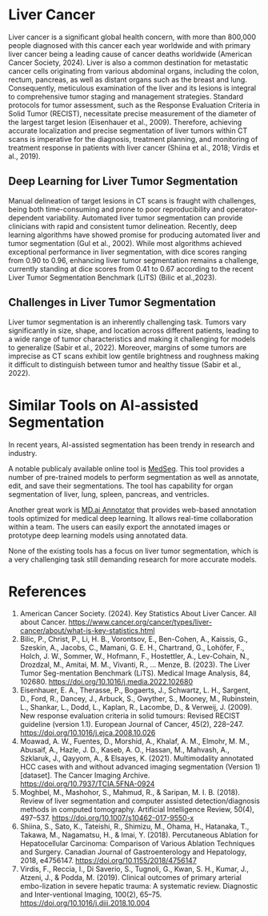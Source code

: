 # Liver Cancer 

Liver cancer is a significant global health concern, with more than 800,000 people diagnosed with this cancer each year worldwide and with primary liver cancer being a leading cause of cancer deaths worldwide (American Cancer Society, 2024). Liver is also a common destination for metastatic cancer cells originating from various abdominal organs, including the colon, rectum, pancreas, as well as distant organs such as the breast and lung. Consequently, meticulous examination of the liver and its lesions is integral to comprehensive tumor staging and management strategies. Standard protocols for tumor assessment, such as the Response Evaluation Criteria in Solid Tumor (RECIST), necessitate precise measurement of the diameter of the largest target lesion (Eisenhauer et al., 2009). Therefore, achieving accurate localization and precise segmentation of liver tumors within CT scans is imperative for the diagnosis, treatment planning, and monitoring of treatment response in patients with liver cancer (Shiina et al., 2018; Virdis et al., 2019).

## Deep Learning for Liver Tumor Segmentation  

Manual delineation of target lesions in CT scans is fraught with challenges, being both time-consuming and prone to poor reproducibility and operator-dependent variability. Automated liver tumor segmentation can provide clinicians with rapid and consistent tumor delineation. Recently, deep learning algorithms have showed promise for producing automated liver and tumor segmentation (Gul et al., 2002). While most algorithms
achieved exceptional performance in liver segmentation, with dice scores ranging from 0.90 to 0.96, enhancing liver tumor segmentation remains a challenge, currently standing at dice scores from 0.41 to 0.67 according to the recent Liver Tumor Segmentation Benchmark (LiTS) (Bilic et al.,2023).

## Challenges in Liver Tumor Segmentation

Liver tumor segmentation is an inherently challenging task. Tumors vary significantly in size, shape, and location across different patients, leading to a wide range of tumor characteristics and making it challenging for models to generalize (Sabir et al., 2022). Moreover, margins of some tumors are imprecise as CT scans exhibit low gentile brightness and roughness making it difficult to distinguish between tumor and healthy tissue (Sabir et al., 2022).

# Similar Tools on AI-assisted Segmentation

In recent years, AI-assisted segmentation has been trendy in research and industry.

A notable publicaly available online tool is [MedSeg](https://htmlsegmentation.s3.eu-north-1.amazonaws.com/index.html). This tool provides a number of pre-trained models to perform segmentation as well as annotate, edit, and save their segmentations. The tool has capability for organ segmentation of liver, lung, spleen, pancreas, and ventricles. 

Another great work is [MD.ai Annotator](https://md.ai/) that provides web-based annotation tools optimized for medical deep learning. It allows real-time collaboration within a team. The users can easily export the annotated images or prototype deep learning models using annotated data.

None of the existing tools has a focus on liver tumor segmentation, which is a very challenging task still demanding research for more accurate models.


# References

1.	American Cancer Society. (2024). Key Statistics About Liver Cancer. All about Cancer. https://www.cancer.org/cancer/types/liver-cancer/about/what-is-key-statistics.html
2.	Bilic, P., Christ, P., Li, H. B., Vorontsov, E., Ben-Cohen, A., Kaissis, G., Szeskin, A., Jacobs, C., Mamani, G. E. H., Chartrand, G., Lohöfer, F., Holch, J. W., Sommer, W., Hofmann, F., Hostettler, A., Lev-Cohain, N., Drozdzal, M., Amitai, M. M., Vivanti, R., … Menze, B. (2023). The Liver Tumor Seg-mentation Benchmark (LiTS). Medical Image Analysis, 84, 102680. https://doi.org/10.1016/j.media.2022.102680
3.	Eisenhauer, E. A., Therasse, P., Bogaerts, J., Schwartz, L. H., Sargent, D., Ford, R., Dancey, J., Arbuck, S., Gwyther, S., Mooney, M., Rubinstein, L., Shankar, L., Dodd, L., Kaplan, R., Lacombe, D., & Verweij, J. (2009). New response evaluation criteria in solid tumours: Revised RECIST guideline (version 1.1). European Journal of Cancer, 45(2), 228–247. https://doi.org/10.1016/j.ejca.2008.10.026
4.	Moawad, A. W., Fuentes, D., Morshid, A., Khalaf, A. M., Elmohr, M. M., Abusaif, A., Hazle, J. D., Kaseb, A. O., Hassan, M., Mahvash, A., Szklaruk, J., Qayyom, A., & Elsayes, K. (2021). Multimodality annotated HCC cases with and without advanced imaging segmentation (Version 1) [dataset]. The Cancer Imaging Archive. https://doi.org/10.7937/TCIA.5FNA-0924
5.	Moghbel, M., Mashohor, S., Mahmud, R., & Saripan, M. I. B. (2018). Review of liver segmentation and computer assisted detection/diagnosis methods in computed tomography. Artificial Intelligence Review, 50(4), 497–537. https://doi.org/10.1007/s10462-017-9550-x
6.	Shiina, S., Sato, K., Tateishi, R., Shimizu, M., Ohama, H., Hatanaka, T., Takawa, M., Nagamatsu, H., & Imai, Y. (2018). Percutaneous Ablation for Hepatocellular Carcinoma: Comparison of Various Ablation Techniques and Surgery. Canadian Journal of Gastroenterology and Hepatology, 2018, e4756147. https://doi.org/10.1155/2018/4756147
7.	Virdis, F., Reccia, I., Di Saverio, S., Tugnoli, G., Kwan, S. H., Kumar, J., Atzeni, J., & Podda, M. (2019). Clinical outcomes of primary arterial embo-lization in severe hepatic trauma: A systematic review. Diagnostic and Inter-ventional Imaging, 100(2), 65–75. https://doi.org/10.1016/j.diii.2018.10.004



